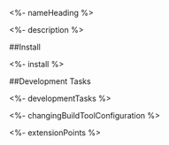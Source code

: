 <!--[nameHeading]-->
<%- nameHeading %>

<!--[]-->
<!--[description]-->
<%- description %>

<!--[]-->

##Install

<!--[install]-->
<%- install %>

<!--[]-->

##Development Tasks

<!--[developmentTasks]-->
<%- developmentTasks %>

<!--[]-->

<!--[changingBuildToolConfiguration]-->
<%- changingBuildToolConfiguration %>

<!--[]-->

<!--[extensionPoints]-->
<%- extensionPoints %>

<!--[]-->

